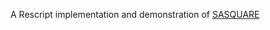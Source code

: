 A Rescript implementation and demonstration of [SASQUARE](https://github.com/makoru-hikage/sasquare-docs)